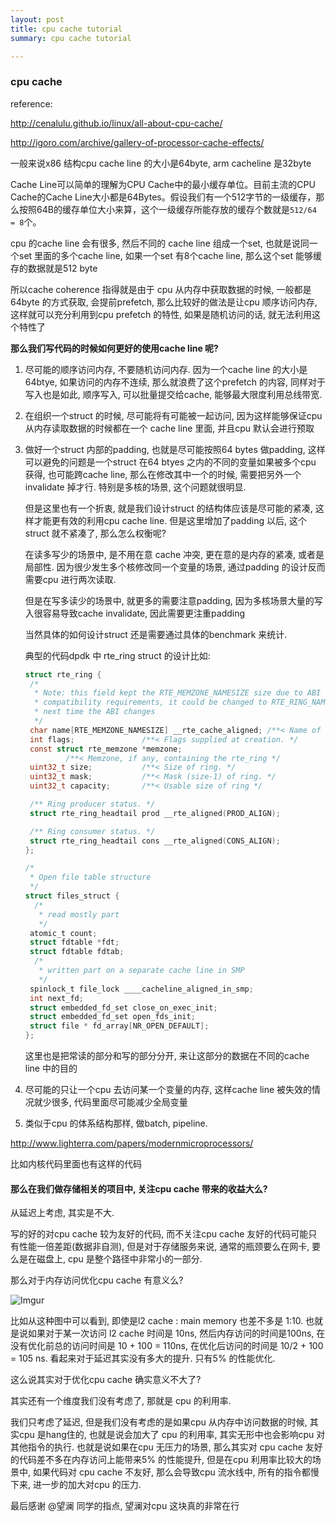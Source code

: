 ```yaml
---
layout: post
title: cpu cache tutorial
summary: cpu cache tutorial

---
```


### cpu cache

reference:

http://cenalulu.github.io/linux/all-about-cpu-cache/

http://igoro.com/archive/gallery-of-processor-cache-effects/

一般来说x86 结构cpu cache line 的大小是64byte, arm cacheline 是32byte

Cache Line可以简单的理解为CPU Cache中的最小缓存单位。目前主流的CPU Cache的Cache Line大小都是64Bytes。假设我们有一个512字节的一级缓存，那么按照64B的缓存单位大小来算，这个一级缓存所能存放的缓存个数就是`512/64 = 8`个。

cpu 的cache line 会有很多, 然后不同的 cache line 组成一个set, 也就是说同一个set 里面的多个cache line, 如果一个set 有8个cache line, 那么这个set 能够缓存的数据就是512 byte

所以cache coherence 指得就是由于 cpu 从内存中获取数据的时候, 一般都是64byte 的方式获取, 会提前prefetch, 那么比较好的做法是让cpu 顺序访问内存, 这样就可以充分利用到cpu prefetch 的特性, 如果是随机访问的话, 就无法利用这个特性了

**那么我们写代码的时候如何更好的使用cache line 呢?**

1. 尽可能的顺序访问内存, 不要随机访问内存. 因为一个cache line 的大小是64btye, 如果访问的内存不连续, 那么就浪费了这个prefetch 的内容, 同样对于写入也是如此, 顺序写入, 可以批量提交给cache, 能够最大限度利用总线带宽.

2. 在组织一个struct 的时候, 尽可能将有可能被一起访问, 因为这样能够保证cpu 从内存读取数据的时候都在一个 cache line 里面, 并且cpu 默认会进行预取 

3. 做好一个struct 内部的padding,  也就是尽可能按照64 bytes 做padding, 这样可以避免的问题是一个struct 在64 btyes 之内的不同的变量如果被多个cpu 获得, 也可能跨cache line, 那么在修改其中一个的时候, 需要把另外一个invalidate 掉才行.  特别是多核的场景, 这个问题就很明显.

   但是这里也有一个折衷, 就是我们设计struct 的结构体应该是尽可能的紧凑, 这样才能更有效的利用cpu cache line. 但是这里增加了padding 以后, 这个struct 就不紧凑了, 那么怎么权衡呢?

   在读多写少的场景中, 是不用在意 cache 冲突, 更在意的是内存的紧凑, 或者是局部性. 因为很少发生多个核修改同一个变量的场景, 通过padding 的设计反而需要cpu 进行两次读取.

   但是在写多读少的场景中,  就更多的需要注意padding, 因为多核场景大量的写入很容易导致cache invalidate, 因此需要更注重padding

   当然具体的如何设计struct 还是需要通过具体的benchmark 来统计.

   典型的代码dpdk 中 rte_ring struct 的设计比如:

   ```c
   struct rte_ring {
   	/*
   	 * Note: this field kept the RTE_MEMZONE_NAMESIZE size due to ABI
   	 * compatibility requirements, it could be changed to RTE_RING_NAMESIZE
   	 * next time the ABI changes
   	 */
   	char name[RTE_MEMZONE_NAMESIZE] __rte_cache_aligned; /**< Name of the ring. */
   	int flags;               /**< Flags supplied at creation. */
   	const struct rte_memzone *memzone;
   			/**< Memzone, if any, containing the rte_ring */
   	uint32_t size;           /**< Size of ring. */
   	uint32_t mask;           /**< Mask (size-1) of ring. */
   	uint32_t capacity;       /**< Usable size of ring */

   	/** Ring producer status. */
   	struct rte_ring_headtail prod __rte_aligned(PROD_ALIGN);

   	/** Ring consumer status. */
   	struct rte_ring_headtail cons __rte_aligned(CONS_ALIGN);
   };

   ```

   ```c
   /*
    * Open file table structure
    */
   struct files_struct {
     /*
      * read mostly part
      */
   	atomic_t count;
   	struct fdtable *fdt;
   	struct fdtable fdtab;
     /*
      * written part on a separate cache line in SMP
      */
   	spinlock_t file_lock ____cacheline_aligned_in_smp;
   	int next_fd;
   	struct embedded_fd_set close_on_exec_init;
   	struct embedded_fd_set open_fds_init;
   	struct file * fd_array[NR_OPEN_DEFAULT];
   };

   ```

   这里也是把常读的部分和写的部分分开,  来让这部分的数据在不同的cache line 中的目的

4. 尽可能的只让一个cpu 去访问某一个变量的内存, 这样cache line 被失效的情况就少很多, 代码里面尽可能减少全局变量

5. 类似于cpu 的体系结构那样, 做batch, pipeline.

http://www.lighterra.com/papers/modernmicroprocessors/

比如内核代码里面也有这样的代码



#### 那么在我们做存储相关的项目中, 关注cpu cache 带来的收益大么?

从延迟上考虑, 其实是不大.

写的好的对cpu cache 较为友好的代码, 而不关注cpu cache 友好的代码可能只有性能一倍差距(数据非自测), 但是对于存储服务来说, 通常的瓶颈要么在网卡, 要么是在磁盘上, cpu 是整个路径中非常小的一部分.

那么对于内存访问优化cpu cache 有意义么?

![Imgur](https://i.imgur.com/CKWdOb1.png)

比如从这种图中可以看到, 即使是l2 cache : main memory 也差不多是 1:10. 也就是说如果对于某一次访问 l2 cache 时间是 10ns, 然后内存访问的时间是100ns, 在没有优化前总的访问时间是 10 + 100 = 110ns, 在优化后访问的时间是 10/2 + 100 = 105 ns. 看起来对于延迟其实没有多大的提升. 只有5% 的性能优化. 

这么说其实对于优化cpu cache 确实意义不大了?

其实还有一个维度我们没有考虑了, 那就是 cpu 的利用率.

我们只考虑了延迟, 但是我们没有考虑的是如果cpu 从内存中访问数据的时候, 其实cpu 是hang住的,  也就是说会加大了 cpu 的利用率, 其实无形中也会影响cpu 对其他指令的执行. 也就是说如果在cpu 无压力的场景, 那么其实对 cpu cache 友好的代码差不多在内存访问上能带来5% 的性能提升, 但是在cpu 利用率比较大的场景中, 如果代码对 cpu cache 不友好, 那么会导致cpu 流水线中, 所有的指令都慢下来, 进一步的加大对cpu 的压力.


最后感谢 @望澜 同学的指点, 望澜对cpu 这块真的非常在行
